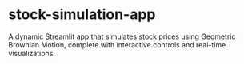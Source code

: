 # stock-simulation-app
A dynamic Streamlit app that simulates stock prices using Geometric Brownian Motion, complete with interactive controls and real-time visualizations.

